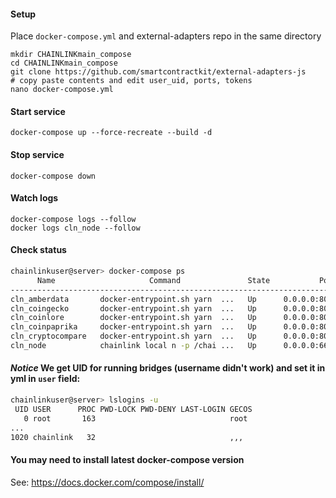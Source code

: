 #### Setup
Place `docker-compose.yml` and external-adapters repo in the same directory
```
mkdir CHAINLINKmain_compose
cd CHAINLINKmain_compose
git clone https://github.com/smartcontractkit/external-adapters-js
# copy paste contents and edit user_uid, ports, tokens
nano docker-compose.yml
```

#### Start service
`docker-compose up --force-recreate --build -d`

#### Stop service
`docker-compose down`

#### Watch logs
`docker-compose logs --follow`  
`docker logs cln_node --follow`

#### Check status
```bash
chainlinkuser@server> docker-compose ps
      Name                     Command               State           Ports
-----------------------------------------------------------------------------------
cln_amberdata       docker-entrypoint.sh yarn  ...   Up      0.0.0.0:8042->8080/tcp
cln_coingecko       docker-entrypoint.sh yarn  ...   Up      0.0.0.0:8041->8080/tcp
cln_coinlore        docker-entrypoint.sh yarn  ...   Up      0.0.0.0:8044->8080/tcp
cln_coinpaprika     docker-entrypoint.sh yarn  ...   Up      0.0.0.0:8043->8080/tcp
cln_cryptocompare   docker-entrypoint.sh yarn  ...   Up      0.0.0.0:8040->8080/tcp
cln_node            chainlink local n -p /chai ...   Up      0.0.0.0:6688->6688/tcp
```


#### *Notice* We get UID for running bridges (username didn't work) and set it in yml in `user` field:

```bash
chainlinkuser@server> lslogins -u
 UID USER      PROC PWD-LOCK PWD-DENY LAST-LOGIN GECOS
   0 root       163                              root
...
1020 chainlink   32                              ,,,
```


#### You may need to install latest docker-compose version

See: https://docs.docker.com/compose/install/
